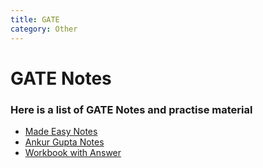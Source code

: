 ```yaml
---
title: GATE
category: Other
---
```


# GATE Notes #

### Here is a list of GATE Notes and practise material
* [Made Easy Notes](https://drive.google.com/open?id=0B47CU_twbDB6fnBMUzhfeXV4UGlETmdnOFE1ajItdlBDWF95SHFrVWN0bmMwaVR0SmIwY3M)
* [Ankur Gupta Notes](http://www.ankurgupta.net/gate-notes/)
* [Workbook with Answer](https://drive.google.com/open?id=0B47CU_twbDB6fnhacjBRSGlHdkg0dklkc0gxWG5iY3BjRnBWemRVbnZQdXhQSnRoZU50YzQ)

